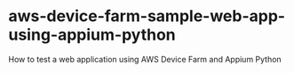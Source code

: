 # aws-device-farm-sample-web-app-using-appium-python
How to test a web application using AWS Device Farm and Appium Python
